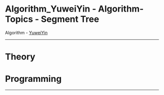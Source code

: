 # Algorithm_YuweiYin - Algorithm-Topics - Segment Tree

Algorithm - [YuweiYin](https://github.com/YuweiYin)

---

# Theory


# Programming


---
